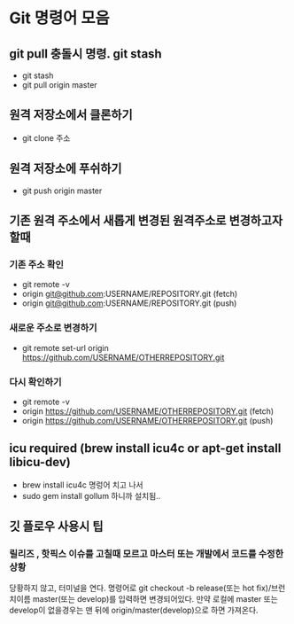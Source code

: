 # Git 명령어 모음

## git pull 충돌시 명령. git stash
* git stash
* git pull origin master

## 원격 저장소에서 클론하기
* git clone 주소

## 원격 저장소에 푸쉬하기
* git push origin master

## 기존 원격 주소에서 새롭게 변경된 원격주소로 변경하고자 할때
### 기존 주소 확인
* git remote -v
* origin  git@github.com:USERNAME/REPOSITORY.git (fetch)
* origin  git@github.com:USERNAME/REPOSITORY.git (push)

### 새로운 주소로 변경하기
* git remote set-url origin https://github.com/USERNAME/OTHERREPOSITORY.git

### 다시 확인하기
* git remote -v
* origin  https://github.com/USERNAME/OTHERREPOSITORY.git (fetch)
* origin  https://github.com/USERNAME/OTHERREPOSITORY.git (push)

## icu required (brew install icu4c or apt-get install libicu-dev) 
* brew install icu4c 명렁어 치고 나서
* sudo gem install gollum 하니까 설치됨..

## 깃 플로우 사용시 팁

### 릴리즈 , 핫픽스 이슈를 고칠때 모르고 마스터 또는 개발에서 코드를 수정한 상황
당황하지 않고, 터미널을 연다. 명령어로 git checkout -b release(또는 hot fix)/브런치이름 master(또는 develop)를 입력하면 변경되어있다.
만약 로컬에 master 또는 develop이 없을경우는 맨 뒤에 origin/master(develop)으로 하면 가져온다.
